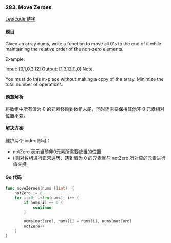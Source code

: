 ### 283. Move Zeroes

[Leetcode 链接](https://leetcode.com/problems/move-zeroes/) 
#### 题目

Given an array nums, write a function to move all 0's to the end of it while maintaining the relative order of the non-zero elements.

Example:

Input: [0,1,0,3,12]
Output: [1,3,12,0,0]
Note:

You must do this in-place without making a copy of the array.
Minimize the total number of operations.

#### 题意解析

将数组中所有值为 0 的元素移动到数组末尾，同时还需要保持其他非 0 元素相对位置不变。

#### 解决方案

维护两个 index 即可：
- notZero 表示当前非0元素所需要放置的位置
- i 则对数组进行正常遍历，遇到值为 0 的元素就与 notZero 所对应的元素进行值交换

#### Go 代码
``` go
func moveZeroes(nums []int)  {
    notZero := 0
    for i:=0; i<len(nums); i++ {
        if nums[i] == 0 {
            continue
        }

        nums[notZero], nums[i] = nums[i], nums[notZero]
        notZero++
    }    
}
```
